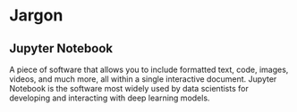 # Jargon

## Jupyter Notebook

A piece of software that allows you to
include formatted text, code, images, videos, and much more, all
within a single interactive document.
Jupyter Notebook is the software most
widely used by data scientists for developing and interacting
with deep learning models.
